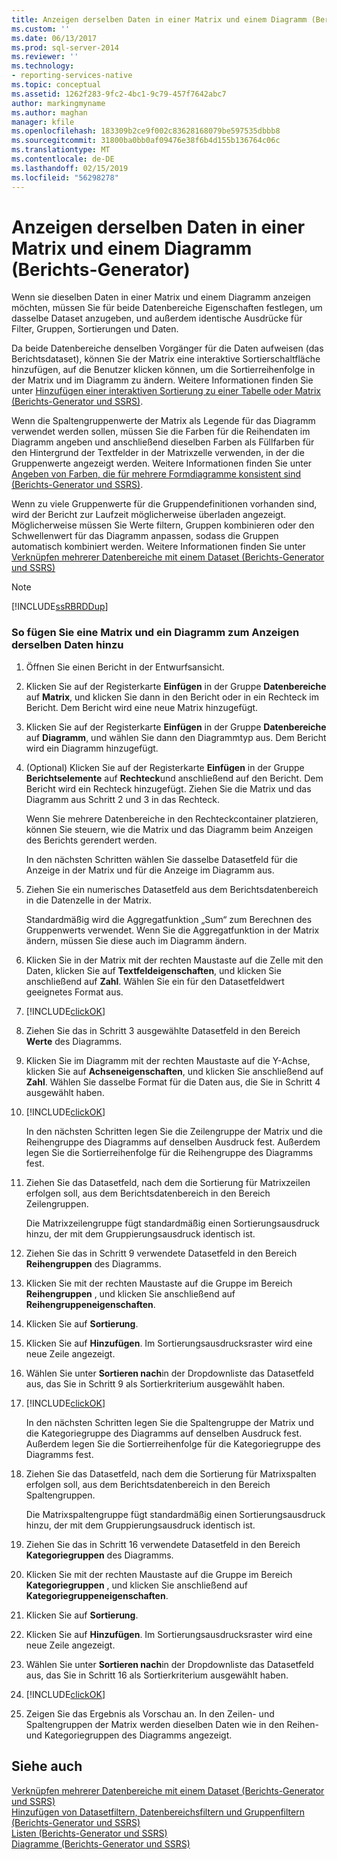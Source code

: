 ```yaml
---
title: Anzeigen derselben Daten in einer Matrix und einem Diagramm (Berichts-Generator) | Microsoft-Dokumentation
ms.custom: ''
ms.date: 06/13/2017
ms.prod: sql-server-2014
ms.reviewer: ''
ms.technology:
- reporting-services-native
ms.topic: conceptual
ms.assetid: 1262f283-9fc2-4bc1-9c79-457f7642abc7
author: markingmyname
ms.author: maghan
manager: kfile
ms.openlocfilehash: 183309b2ce9f002c83628168079be597535dbbb8
ms.sourcegitcommit: 31800ba0bb0af09476e38f6b4d155b136764c06c
ms.translationtype: MT
ms.contentlocale: de-DE
ms.lasthandoff: 02/15/2019
ms.locfileid: "56298278"
---
```

# <a name="display-the-same-data-on-a-matrix-and-a-chart-report-builder"></a>Anzeigen derselben Daten in einer Matrix und einem Diagramm (Berichts-Generator)
  Wenn sie dieselben Daten in einer Matrix und einem Diagramm anzeigen möchten, müssen Sie für beide Datenbereiche Eigenschaften festlegen, um dasselbe Dataset anzugeben, und außerdem identische Ausdrücke für Filter, Gruppen, Sortierungen und Daten.  
  
 Da beide Datenbereiche denselben Vorgänger für die Daten aufweisen (das Berichtsdataset), können Sie der Matrix eine interaktive Sortierschaltfläche hinzufügen, auf die Benutzer klicken können, um die Sortierreihenfolge in der Matrix und im Diagramm zu ändern. Weitere Informationen finden Sie unter [Hinzufügen einer interaktiven Sortierung zu einer Tabelle oder Matrix &#40;Berichts-Generator und SSRS&#41;](add-interactive-sort-to-a-table-or-matrix-report-builder-and-ssrs.md).  
  
 Wenn die Spaltengruppenwerte der Matrix als Legende für das Diagramm verwendet werden sollen, müssen Sie die Farben für die Reihendaten im Diagramm angeben und anschließend dieselben Farben als Füllfarben für den Hintergrund der Textfelder in der Matrixzelle verwenden, in der die Gruppenwerte angezeigt werden. Weitere Informationen finden Sie unter [Angeben von Farben, die für mehrere Formdiagramme konsistent sind &#40;Berichts-Generator und SSRS&#41;](charts-report-builder-and-ssrs.md).  
  
 Wenn zu viele Gruppenwerte für die Gruppendefinitionen vorhanden sind, wird der Bericht zur Laufzeit möglicherweise überladen angezeigt. Möglicherweise müssen Sie Werte filtern, Gruppen kombinieren oder den Schwellenwert für das Diagramm anpassen, sodass die Gruppen automatisch kombiniert werden. Weitere Informationen finden Sie unter [Verknüpfen mehrerer Datenbereiche mit einem Dataset &#40;Berichts-Generator und SSRS&#41;](linking-multiple-data-regions-to-the-same-dataset-report-builder-and-ssrs.md)  
  
> [!NOTE]  
>  [!INCLUDE[ssRBRDDup](../../includes/ssrbrddup-md.md)]  
  
### <a name="to-add-a-matrix-and-chart-to-display-the-same-data"></a>So fügen Sie eine Matrix und ein Diagramm zum Anzeigen derselben Daten hinzu  
  
1.  Öffnen Sie einen Bericht in der Entwurfsansicht.  
  
2.  Klicken Sie auf der Registerkarte **Einfügen** in der Gruppe **Datenbereiche** auf **Matrix**, und klicken Sie dann in den Bericht oder in ein Rechteck im Bericht. Dem Bericht wird eine neue Matrix hinzugefügt.  
  
3.  Klicken Sie auf der Registerkarte **Einfügen** in der Gruppe **Datenbereiche** auf **Diagramm**, und wählen Sie dann den Diagrammtyp aus. Dem Bericht wird ein Diagramm hinzugefügt.  
  
4.  (Optional) Klicken Sie auf der Registerkarte **Einfügen** in der Gruppe **Berichtselemente** auf **Rechteck**und anschließend auf den Bericht. Dem Bericht wird ein Rechteck hinzugefügt. Ziehen Sie die Matrix und das Diagramm aus Schritt 2 und 3 in das Rechteck.  
  
     Wenn Sie mehrere Datenbereiche in den Rechteckcontainer platzieren, können Sie steuern, wie die Matrix und das Diagramm beim Anzeigen des Berichts gerendert werden.  
  
     In den nächsten Schritten wählen Sie dasselbe Datasetfeld für die Anzeige in der Matrix und für die Anzeige im Diagramm aus.  
  
5.  Ziehen Sie ein numerisches Datasetfeld aus dem Berichtsdatenbereich in die Datenzelle in der Matrix.  
  
     Standardmäßig wird die Aggregatfunktion „Sum“ zum Berechnen des Gruppenwerts verwendet. Wenn Sie die Aggregatfunktion in der Matrix ändern, müssen Sie diese auch im Diagramm ändern.  
  
6.  Klicken Sie in der Matrix mit der rechten Maustaste auf die Zelle mit den Daten, klicken Sie auf **Textfeldeigenschaften**, und klicken Sie anschließend auf **Zahl**. Wählen Sie ein für den Datasetfeldwert geeignetes Format aus.  
  
7.  [!INCLUDE[clickOK](../../includes/clickok-md.md)]  
  
8.  Ziehen Sie das in Schritt 3 ausgewählte Datasetfeld in den Bereich **Werte** des Diagramms.  
  
9. Klicken Sie im Diagramm mit der rechten Maustaste auf die Y-Achse, klicken Sie auf **Achseneigenschaften**, und klicken Sie anschließend auf **Zahl**. Wählen Sie dasselbe Format für die Daten aus, die Sie in Schritt 4 ausgewählt haben.  
  
10. [!INCLUDE[clickOK](../../includes/clickok-md.md)]  
  
     In den nächsten Schritten legen Sie die Zeilengruppe der Matrix und die Reihengruppe des Diagramms auf denselben Ausdruck fest. Außerdem legen Sie die Sortierreihenfolge für die Reihengruppe des Diagramms fest.  
  
11. Ziehen Sie das Datasetfeld, nach dem die Sortierung für Matrixzeilen erfolgen soll, aus dem Berichtsdatenbereich in den Bereich Zeilengruppen.  
  
     Die Matrixzeilengruppe fügt standardmäßig einen Sortierungsausdruck hinzu, der mit dem Gruppierungsausdruck identisch ist.  
  
12. Ziehen Sie das in Schritt 9 verwendete Datasetfeld in den Bereich **Reihengruppen** des Diagramms.  
  
13. Klicken Sie mit der rechten Maustaste auf die Gruppe im Bereich **Reihengruppen** , und klicken Sie anschließend auf **Reihengruppeneigenschaften**.  
  
14. Klicken Sie auf **Sortierung**.  
  
15. Klicken Sie auf **Hinzufügen**. Im Sortierungsausdrucksraster wird eine neue Zeile angezeigt.  
  
16. Wählen Sie unter **Sortieren nach**in der Dropdownliste das Datasetfeld aus, das Sie in Schritt 9 als Sortierkriterium ausgewählt haben.  
  
17. [!INCLUDE[clickOK](../../includes/clickok-md.md)]  
  
     In den nächsten Schritten legen Sie die Spaltengruppe der Matrix und die Kategoriegruppe des Diagramms auf denselben Ausdruck fest. Außerdem legen Sie die Sortierreihenfolge für die Kategoriegruppe des Diagramms fest.  
  
18. Ziehen Sie das Datasetfeld, nach dem die Sortierung für Matrixspalten erfolgen soll, aus dem Berichtsdatenbereich in den Bereich Spaltengruppen.  
  
     Die Matrixspaltengruppe fügt standardmäßig einen Sortierungsausdruck hinzu, der mit dem Gruppierungsausdruck identisch ist.  
  
19. Ziehen Sie das in Schritt 16 verwendete Datasetfeld in den Bereich **Kategoriegruppen** des Diagramms.  
  
20. Klicken Sie mit der rechten Maustaste auf die Gruppe im Bereich **Kategoriegruppen** , und klicken Sie anschließend auf **Kategoriegruppeneigenschaften**.  
  
21. Klicken Sie auf **Sortierung**.  
  
22. Klicken Sie auf **Hinzufügen**. Im Sortierungsausdrucksraster wird eine neue Zeile angezeigt.  
  
23. Wählen Sie unter **Sortieren nach**in der Dropdownliste das Datasetfeld aus, das Sie in Schritt 16 als Sortierkriterium ausgewählt haben.  
  
24. [!INCLUDE[clickOK](../../includes/clickok-md.md)]  
  
25. Zeigen Sie das Ergebnis als Vorschau an. In den Zeilen- und Spaltengruppen der Matrix werden dieselben Daten wie in den Reihen- und Kategoriegruppen des Diagramms angezeigt.  
  
## <a name="see-also"></a>Siehe auch  
 [Verknüpfen mehrerer Datenbereiche mit einem Dataset &#40;Berichts-Generator und SSRS&#41;](linking-multiple-data-regions-to-the-same-dataset-report-builder-and-ssrs.md)   
 [Hinzufügen von Datasetfiltern, Datenbereichsfiltern und Gruppenfiltern &#40;Berichts-Generator und SSRS&#41;](add-dataset-filters-data-region-filters-and-group-filters.md)   
 [Listen (Berichts-Generator und SSRS)](tables-matrices-and-lists-report-builder-and-ssrs.md)   
 [Diagramme &#40;Berichts-Generator und SSRS&#41;](charts-report-builder-and-ssrs.md)  
  
  
